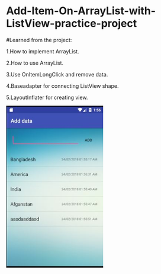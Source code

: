 # Add-Item-On-ArrayList-with-ListView-practice-project

#Learned from the project:

1.How to implement ArrayList.

2.How to use ArrayList.

3.Use OnItemLongClick and remove data.

4.Baseadapter for connecting ListView shape.

5.LayoutInflater for creating view.

<img src="https://github.com/hatanvir/Add-Item-On-ArrayList-Using-BaseAdapter-practice-project/blob/master/add%20data.JPG" alt="Mountain View">
